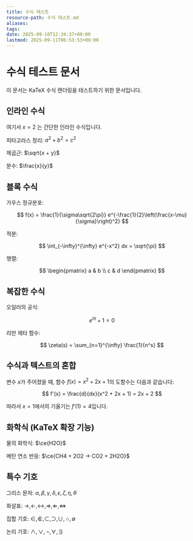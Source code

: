 ```yaml
---
title: 수식 테스트
resource-path: 수식 테스트.md
aliases:
tags:
date: 2025-09-10T12:34:37+09:00
lastmod: 2025-09-11T06:53:53+09:00
---
```

# 수식 테스트 문서

이 문서는 KaTeX 수식 렌더링을 테스트하기 위한 문서입니다.

## 인라인 수식

여기서 $x = 2$ 는 간단한 인라인 수식입니다.

피타고라스 정리: $a^2 + b^2 = c^2$

제곱근: $\sqrt{x + y}$

분수: $\frac{x}{y}$

## 블록 수식

가우스 정규분포:

$$
f(x) = \frac{1}{\sigma\sqrt{2\pi}} e^{-\frac{1}{2}\left(\frac{x-\mu}{\sigma}\right)^2}
$$

적분:

$$
\int_{-\infty}^{\infty} e^{-x^2} dx = \sqrt{\pi}
$$

행렬:

$$
\begin{pmatrix}
a & b \\
c & d
\end{pmatrix}
$$

## 복잡한 수식

오일러의 공식:

$$
e^{i\pi} + 1 = 0
$$

리만 제타 함수:

$$
\zeta(s) = \sum_{n=1}^{\infty} \frac{1}{n^s}
$$

## 수식과 텍스트의 혼합

변수 $x$가 주어졌을 때, 함수 $f(x) = x^2 + 2x + 1$의 도함수는 다음과 같습니다:

$$
f'(x) = \frac{d}{dx}(x^2 + 2x + 1) = 2x + 2
$$

따라서 $x = 1$에서의 기울기는 $f'(1) = 4$입니다.

## 화학식 (KaTeX 확장 기능)

물의 화학식: $\ce{H2O}$

메탄 연소 반응: $\ce{CH4 + 2O2 -> CO2 + 2H2O}$

## 특수 기호

그리스 문자: $\alpha, \beta, \gamma, \delta, \epsilon, \zeta, \eta, \theta$

화살표: $\rightarrow, \leftarrow, \leftrightarrow, \Rightarrow, \Leftarrow, \Leftrightarrow$

집합 기호: $\in, \notin, \subset, \supset, \cup, \cap, \emptyset$

논리 기호: $\land, \lor, \neg, \forall, \exists$
